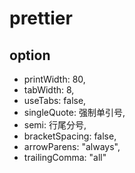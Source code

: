 # prettier

## option

-   printWidth: 80,
-   tabWidth: 8,
-   useTabs: false,
-   singleQuote: 强制单引号,
-   semi: 行尾分号,
-   bracketSpacing: false,
-   arrowParens: "always",
-   trailingComma: "all"
